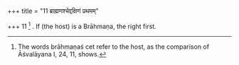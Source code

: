 +++
title = "11 ब्राह्मणश्चेद्दक्षिणं प्रथमम्"

+++
11 [^6] . If (the host) is a Brāhmaṇa, the right first.


[^6]:  The words brāhmaṇaś cet refer to the host, as the comparison of Āśvalāyana I, 24, 11, shows.

